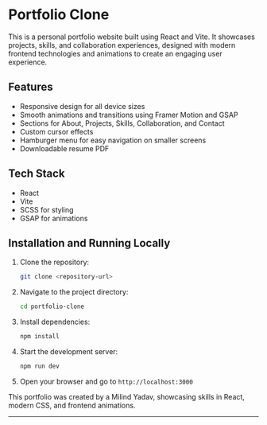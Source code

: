 # Portfolio Clone

This is a personal portfolio website built using React and Vite. It showcases projects, skills, and collaboration experiences, designed with modern frontend technologies and animations to create an engaging user experience.

## Features

- Responsive design for all device sizes
- Smooth animations and transitions using Framer Motion and GSAP
- Sections for About, Projects, Skills, Collaboration, and Contact
- Custom cursor effects
- Hamburger menu for easy navigation on smaller screens
- Downloadable resume PDF

## Tech Stack

- React
- Vite
- SCSS for styling
- GSAP for animations

## Installation and Running Locally

1. Clone the repository:
   ```bash
   git clone <repository-url>
   ```
2. Navigate to the project directory:
   ```bash
   cd portfolio-clone
   ```
3. Install dependencies:
   ```bash
   npm install
   ```
4. Start the development server:
   ```bash
   npm run dev
   ```
5. Open your browser and go to `http://localhost:3000`



This portfolio was created by a Milind Yadav, showcasing skills in React, modern CSS, and frontend animations.

---
